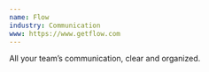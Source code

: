 ```yaml
---
name: Flow
industry: Communication
www: https://www.getflow.com
---
```

All your team’s communication, clear and organized.
